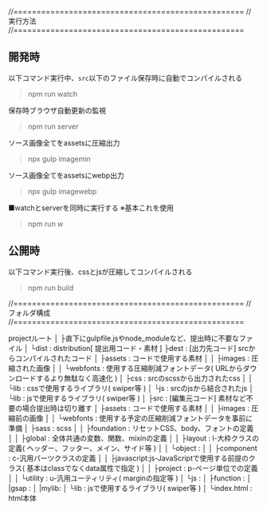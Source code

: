 //==================================================
//    実行方法
//==================================================
## 開発時
以下コマンド実行中、`src`以下のファイル保存時に自動でコンパイルされる
> npm run watch

保存時ブラウザ自動更新の監視
> npm run server

ソース画像全てをassetsに圧縮出力
> npx gulp imagemin

ソース画像全てをassetsにwebp出力
> npx gulp imagewebp

■watchとserverを同時に実行する ※基本これを使用
> npm run w

## 公開時
以下コマンド実行後、cssとjsが圧縮してコンパイルされる
> npm run build



//==================================================
//    フォルダ構成
//==================================================

projectルート
│
├直下にgulpfile.jsやnode_moduleなど、提出時に不要なファイル
│
└dist : distribution[ 提出用コード・素材 ]
  ├dest : [出力先コード] srcからコンパイルされたコード
  │ ├assets : コードで使用する素材
  │ │ ├images   : 圧縮された画像
  │ │ └webfonts : 使用する圧縮削減フォントデータ( URLからダウンロードするより無駄なく高速化 )
  │ ├css   : srcのscssから出力されたcss
  │ │ └lib : cssで使用するライブラリ( swiper等 )
  │ └js    : srcのjsから結合されたjs
  │   └lib : jsで使用するライブラリ( swiper等 )
  │
  ├src : [編集元コード] 素材など不要の場合提出時は切り離す
  │ ├assets : コードで使用する素材
  │ │ ├images   : 圧縮前の画像
  │ │ └webfonts : 使用する予定の圧縮削減フォントデータを事前に準備
  │ ├sass   : scss
  │ │ ├foundation : リセットCSS、body、フォントの定義
  │ │ ├global : 全体共通の変数、関数、mixinの定義
  │ │ ├layout : l-大枠クラスの定義( ヘッダー、フッター、メイン、サイド等 )
  │ │ └object : 
  │ │   ├component : c-汎用パーツクラスの定義
  │ │   ├javascript:js-JavaScriptで使用する前提のクラス( 基本はclassでなくdata属性で指定 )
  │ │   ├project   : p-ページ単位での定義
  │ │   └utility   : u-汎用ユーティリティ( marginの指定等 )
  │ └js     : 
  │   ├function : 
  │   |gsap :
  │   |mylib:
  │   └lib  : jsで使用するライブラリ( swiper等 )
  │
  └index.html : html本体

